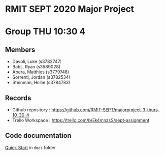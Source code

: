 # RMIT SEPT 2020 Major Project

# Group THU 10:30 4

## Members
* Davoli, Luke (s3782747)
* Babij, Ryan (s3589028)
* Abera, Matthies (s3779748)
* Sorrenti, Jordan (s3782534)
* Steinman, Hollie (s3784783)

## Records

* Github repository : https://github.com/RMIT-SEPT/majorproject-3-thurs-10-30-4
* Trello Workspace : https://trello.com/b/Ek4mnzsS/sept-assignment


## Code documentation

[Quick Start](/docs/README.md) in `docs` folder

